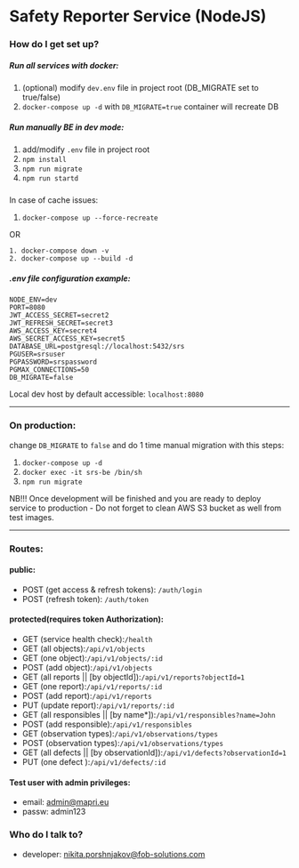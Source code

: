 # Safety Reporter Service (NodeJS) #

### How do I get set up? ### 

##### Run all services with docker:
1. (optional) modify `dev.env` file in project root (DB_MIGRATE set to true/false)
2. `docker-compose up -d` with `DB_MIGRATE=true` container will recreate DB 

##### Run manually BE in dev mode:
1. add/modify `.env` file in project root
2. `npm install`
3. `npm run migrate`
4. `npm run startd`
#####
In case of cache issues:
1. `docker-compose up --force-recreate`

OR

    1. docker-compose down -v
    2. docker-compose up --build -d
##### .env file configuration example:
    NODE_ENV=dev
    PORT=8080
    JWT_ACCESS_SECRET=secret2
    JWT_REFRESH_SECRET=secret3
    AWS_ACCESS_KEY=secret4
    AWS_SECRET_ACCESS_KEY=secret5
    DATABASE_URL=postgresql://localhost:5432/srs
    PGUSER=srsuser
    PGPASSWORD=srspassword
    PGMAX_CONNECTIONS=50
    DB_MIGRATE=false

Local dev host by default accessible: `localhost:8080`

---

### On production:
change `DB_MIGRATE` to `false` and do 1 time manual migration with this steps:

1. `docker-compose up -d`
2. `docker exec -it srs-be /bin/sh`
3. `npm run migrate`

NB!!! Once development will be finished and you are ready to deploy service to production - 
Do not forget to clean AWS S3 bucket as well from test images.

---

### Routes:

#### public:
* POST (get access & refresh tokens): `/auth/login`
* POST (refresh token): `/auth/token`

#### protected(requires token Authorization):

* GET (service health check):`/health`
* GET (all objects):`/api/v1/objects`
* GET (one object):`/api/v1/objects/:id`
* POST (add object):`/api/v1/objects`
* GET (all reports || [by objectId]):`/api/v1/reports?objectId=1`
* GET (one report):`/api/v1/reports/:id`
* POST (add report):`/api/v1/reports`
* PUT (update report):`/api/v1/reports/:id`
* GET (all responsibles || [by name*]):`/api/v1/responsibles?name=John`
* POST (add responsible):`/api/v1/responsibles`
* GET (observation types):`/api/v1/observations/types`
* POST (observation types):`/api/v1/observations/types`
* GET (all defects || [by observationId]):`/api/v1/defects?observationId=1`
* PUT (one defect ):`/api/v1/defects/:id`

#### Test user with admin privileges:
* email: admin@mapri.eu
* passw: admin123


### Who do I talk to? ###

* developer: nikita.porshnjakov@fob-solutions.com